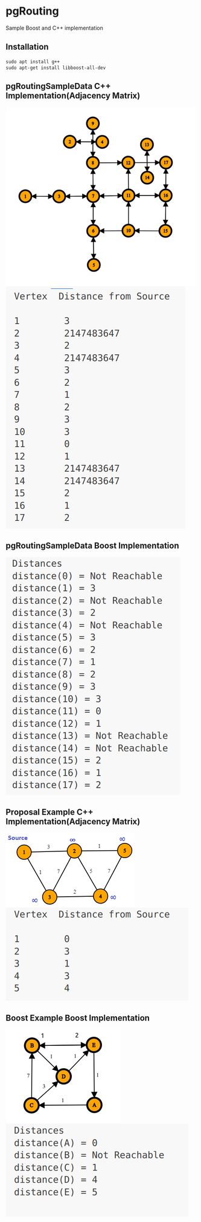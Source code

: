 # pgRouting

Sample Boost and C++ implementation

## Installation
```
sudo apt install g++
sudo apt-get install libboost-all-dev
```
## pgRoutingSampleData C++ Implementation(Adjacency Matrix)

<img src="images/pgrouting example.jpg" alt="Alt text" title="Optional title">
<img src="images/Screenshot from 2023-03-27 00-06-52.png" alt="Alt text" title="Optional title" height>

## pgRoutingSampleData Boost Implementation 

<img src="images/Screenshot from 2023-03-27 00-14-35.png" alt="Alt text" title="Optional title">

## Proposal Example C++ Implementation(Adjacency Matrix)

<img src="images/Untitled.png" alt="Alt text" title="Optional title">
<img src="images/Screenshot from 2023-03-27 00-07-38.png" alt="Alt text" title="Optional title">

## Boost Example Boost Implementation

<img src="images/Boost Example.jpg" alt="Alt text" title="Optional title">
<img src="images/Screenshot from 2023-03-27 00-14-09.png" alt="Alt text" title="Optional title">

